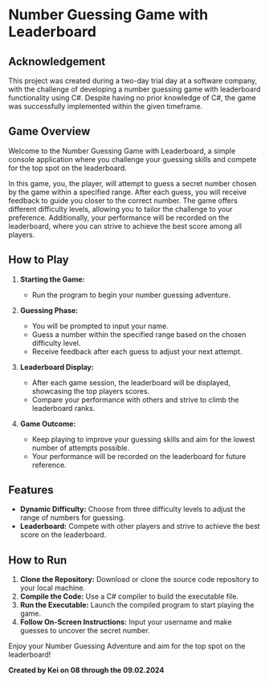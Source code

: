 # Number Guessing Game with Leaderboard

## Acknowledgement

This project was created during a two-day trial day at a software company, with the challenge of developing a number guessing game with leaderboard functionality using C#. Despite having no prior knowledge of C#, the game was successfully implemented within the given timeframe.



## Game Overview
Welcome to the Number Guessing Game with Leaderboard, a simple console application where you challenge your guessing skills and compete for the top spot on the leaderboard.

In this game, you, the player, will attempt to guess a secret number chosen by the game within a specified range. After each guess, you will receive feedback to guide you closer to the correct number. The game offers different difficulty levels, allowing you to tailor the challenge to your preference. Additionally, your performance will be recorded on the leaderboard, where you can strive to achieve the best score among all players.

## How to Play

1. **Starting the Game:**
   - Run the program to begin your number guessing adventure.

2. **Guessing Phase:**
   - You will be prompted to input your name.
   - Guess a number within the specified range based on the chosen difficulty level.
   - Receive feedback after each guess to adjust your next attempt.

3. **Leaderboard Display:**
   - After each game session, the leaderboard will be displayed, showcasing the top players scores.
   - Compare your performance with others and strive to climb the leaderboard ranks.

4. **Game Outcome:**
   - Keep playing to improve your guessing skills and aim for the lowest number of attempts possible.
   - Your performance will be recorded on the leaderboard for future reference.

## Features

- **Dynamic Difficulty:** Choose from three difficulty levels to adjust the range of numbers for guessing.
- **Leaderboard:** Compete with other players and strive to achieve the best score on the leaderboard.

## How to Run

1. **Clone the Repository:** Download or clone the source code repository to your local machine.
2. **Compile the Code:** Use a C# compiler to build the executable file.
3. **Run the Executable:** Launch the compiled program to start playing the game.
4. **Follow On-Screen Instructions:** Input your username and make guesses to uncover the secret number.



Enjoy your Number Guessing Adventure and aim for the top spot on the leaderboard!

**Created by Kei on 08 through the 09.02.2024** 
